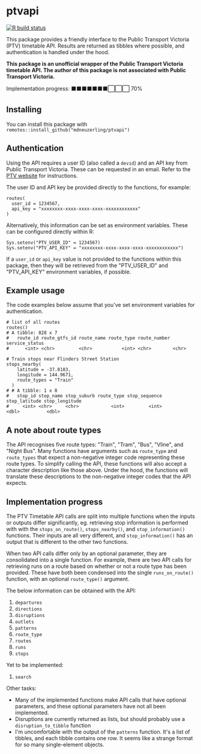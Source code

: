 
# ptvapi

<!-- badges: start -->
[![R build status](https://github.com/mdneuzerling/ptvapi/workflows/R-CMD-check/badge.svg)](https://github.com/mdneuzerling/ptvapi/actions)
<!-- badges: end -->

This package provides a friendly interface to the Public Transport Victoria (PTV) timetable API. Results are returned as tibbles where possible, and authentication is handled under the hood.

**This package is an unofficial wrapper of the Public Transport Victoria timetable API. The author of this package is not associated with Public Transport Victoria.**

Implementation progress:
⬛⬛⬛⬛⬛⬛⬛⬜⬜⬜ 70%

## Installing

You can install this package with `remotes::install_github("mdneuzerling/ptvapi")`

## Authentication

Using the API requires a user ID (also called a `devid`) and an API key from Public Transport Victoria. These can be requested in an email. Refer to the [PTV website](https://www.ptv.vic.gov.au/footer/data-and-reporting/datasets/ptv-timetable-api/) for instructions.

The user ID and API key be provided directly to the functions, for example:
```
routes(
  user_id = 1234567,
  api_key = "xxxxxxxx-xxxx-xxxx-xxxx-xxxxxxxxxxxx"
)
```

Alternatively, this information can be set as environment variables. These can be configured directly within R:
```
Sys.setenv("PTV_USER_ID" = 1234567)
Sys.setenv("PTV_API_KEY" = "xxxxxxxx-xxxx-xxxx-xxxx-xxxxxxxxxxxx")
```

If a `user_id` or `api_key` value is not provided to the functions within this package, then they will be retrieved from the "PTV_USER_ID" and "PTV_API_KEY" environment variables, if possible.

## Example usage

The code examples below assume that you've set environment variables for authentication.

```
# list of all routes
routes()
# A tibble: 828 x 7
#   route_id route_gtfs_id route_name route_type route_number service_status
#      <int> <chr>         <chr>           <int> <chr>        <chr>    
```

```
# Train stops near Flinders Street Station
stops_nearby(
    latitude = -37.8183,
    longitude = 144.9671,
    route_types = "Train"
  )
# # A tibble: 1 x 8
#   stop_id stop_name stop_suburb route_type stop_sequence stop_latitude stop_longitude
#     <int> <chr>     <chr>            <int>         <int>         <dbl>          <dbl>
```

## A note about route types

The API recognises five route types: "Train", "Tram", "Bus", "Vline", and "Night Bus". Many functions have arguments such as `route_type` and `route_types` that expect a non-negative integer code representing these route types. To simplify calling the API, these functions will also accept a character description like those above. Under the hood, the functions will translate these descriptions to the non-negative integer codes that the API expects.

## Implementation progress

The PTV Timetable API calls are split into multiple functions when the inputs or outputs differ significantly, eg. retrieving stop information is performed with with the `stops_on_route()`, `stops_nearby()`, and `stop_information()` functions. Their inputs are all very different, and `stop_information()` has an output that is different to the other two functions.

When two API calls differ only by an optional parameter, they are consolidated into a single function. For example, there are two API calls for retrieving runs on a route based on whether or not a route type has been provided. These have both been condensed into the single `runs_on_route()` function, with an optional `route_type()` argument.

The below information can be obtained with the API:

1. `departures`
1. `directions`
1. `disruptions`
1. `outlets`
1. `patterns`
1. `route_type`
1. `routes`
1. `runs`
1. `stops`

Yet to be implemented:

1. `search`

Other tasks:
* Many of the implemented functions make API calls that have optional parameters, and these optional parameters have not all been implemented.
* Disruptions are currently returned as lists, but should probably use a `disruption_to_tibble` function
* I'm uncomfortable with the output of the `patterns` function. It's a list of tibbles, and each tibble contains one row. It seems like a strange format for so many single-element objects.
